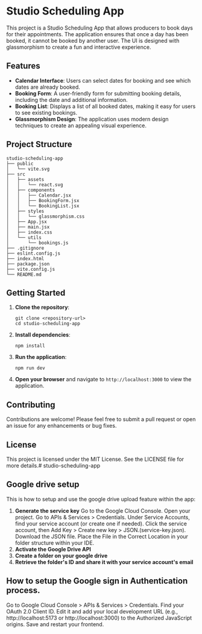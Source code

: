 # Studio Scheduling App

This project is a Studio Scheduling App that allows producers to book days for their appointments. The application ensures that once a day has been booked, it cannot be booked by another user. The UI is designed with glassmorphism to create a fun and interactive experience.

## Features

- **Calendar Interface**: Users can select dates for booking and see which dates are already booked.
- **Booking Form**: A user-friendly form for submitting booking details, including the date and additional information.
- **Booking List**: Displays a list of all booked dates, making it easy for users to see existing bookings.
- **Glassmorphism Design**: The application uses modern design techniques to create an appealing visual experience.

## Project Structure

```
studio-scheduling-app
├── public
│   └── vite.svg
├── src
│   ├── assets
│   │   └── react.svg
│   ├── components
│   │   ├── Calendar.jsx
│   │   ├── BookingForm.jsx
│   │   └── BookingList.jsx
│   ├── styles
│   │   └── glassmorphism.css
│   ├── App.jsx
│   ├── main.jsx
│   ├── index.css
│   └── utils
│       └── bookings.js
├── .gitignore
├── eslint.config.js
├── index.html
├── package.json
├── vite.config.js
└── README.md
```

## Getting Started

1. **Clone the repository**:
   ```
   git clone <repository-url>
   cd studio-scheduling-app
   ```

2. **Install dependencies**:
   ```
   npm install
   ```

3. **Run the application**:
   ```
   npm run dev
   ```

4. **Open your browser** and navigate to `http://localhost:3000` to view the application.

## Contributing

Contributions are welcome! Please feel free to submit a pull request or open an issue for any enhancements or bug fixes.

## License

This project is licensed under the MIT License. See the LICENSE file for more details.#   s t u d i o - s c h e d u l i n g - a p p 

## Google drive setup

This is how to setup and use the google drive upload feature within the app:

1. **Generate the service key**
   Go to the Google Cloud Console.
   Open your project.
   Go to APIs & Services > Credentials.
   Under Service Accounts, find your service account (or create one if needed).
   Click the service account, then Add Key > Create new key > JSON.(service-key.json).
   Download the JSON file.
   Place the File in the Correct Location in your folder structure within your IDE.
3. **Activate the Google Drive API**
4. **Create a folder on your google drive**
5. **Retrieve the folder's ID and share it with your service account's email**

## How to setup the Google sign in Authentication process.
Go to Google Cloud Console > APIs & Services > Credentials.
Find your OAuth 2.0 Client ID.
Edit it and add your local development URL (e.g., http://localhost:5173 or http://localhost:3000) to the Authorized JavaScript origins.
Save and restart your frontend.
 
 
